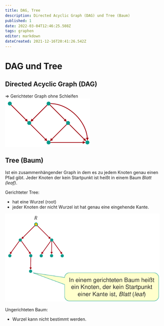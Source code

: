 ```yaml
---
title: DAG, Tree
description: Directed Acyclic Graph (DAG) und Tree (Baum)
published: 1
date: 2022-03-04T12:46:25.508Z
tags: graphen
editor: markdown
dateCreated: 2021-12-16T20:41:26.542Z
---
```


# DAG und Tree

## Directed Acyclic Graph (DAG)

=> Gerichteter Graph ohne Schleifen
![dag.png](/fom/semester-1/formale-beschreibungsverfahren//dag.png)

## Tree (Baum)

Ist ein zusammenhängender Graph in dem es zu jedem Knoten genau einen Pfad gibt.
Jeder Knoten der kein Startpunkt ist heißt in einem Baum *Blatt (leaf)*.

Gerichteter Tree:

- hat eine Wurzel (root)
- jeder Knoten der nicht Wurzel ist hat genau eine eingehende Kante.

![tree.png](/fom/semester-1/formale-beschreibungsverfahren//tree.png)

Ungerichteten Baum:

- Wurzel kann nicht bestimmt werden.
